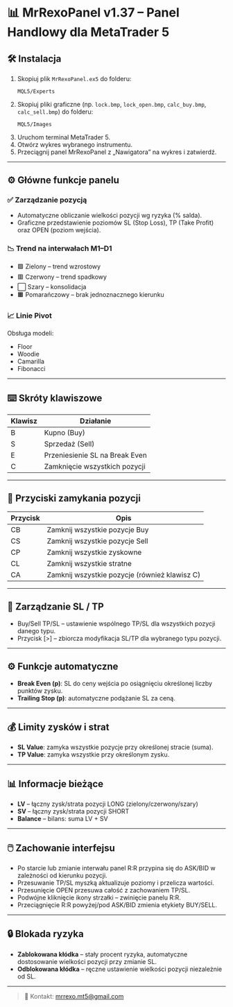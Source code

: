 # 📊 MrRexoPanel v1.37 – Panel Handlowy dla MetaTrader 5

## 🛠️ Instalacja

1. Skopiuj plik `MrRexoPanel.ex5` do folderu:
   ```
   MQL5/Experts
   ```
2. Skopiuj pliki graficzne (np. `lock.bmp`, `lock_open.bmp`, `calc_buy.bmp`, `calc_sell.bmp`) do folderu:
   ```
   MQL5/Images
   ```
3. Uruchom terminal MetaTrader 5.
4. Otwórz wykres wybranego instrumentu.
5. Przeciągnij panel MrRexoPanel z „Nawigatora” na wykres i zatwierdź.

---

## ⚙️ Główne funkcje panelu

### ✅ Zarządzanie pozycją
- Automatyczne obliczanie wielkości pozycji wg ryzyka (% salda).
- Graficzne przedstawienie poziomów SL (Stop Loss), TP (Take Profit) oraz OPEN (poziom wejścia).

### 📉 Trend na interwałach M1–D1
- 🟩 Zielony – trend wzrostowy  
- 🟥 Czerwony – trend spadkowy  
- ⬜ Szary – konsolidacja  
- 🟧 Pomarańczowy – brak jednoznacznego kierunku

### 📈 Linie Pivot
Obsługa modeli:
- Floor
- Woodie
- Camarilla
- Fibonacci

---

## ⌨️ Skróty klawiszowe

| Klawisz | Działanie                              |
|---------|----------------------------------------|
| B       | Kupno (Buy)                            |
| S       | Sprzedaż (Sell)                        |
| E       | Przeniesienie SL na Break Even         |
| C       | Zamknięcie wszystkich pozycji          |

---

## 🧩 Przyciski zamykania pozycji

| Przycisk | Opis                                          |
|----------|-----------------------------------------------|
| CB       | Zamknij wszystkie pozycje Buy                 |
| CS       | Zamknij wszystkie pozycje Sell                |
| CP       | Zamknij wszystkie zyskowne                    |
| CL       | Zamknij wszystkie stratne                     |
| CA       | Zamknij wszystkie pozycje (również klawisz C) |

---

## 📏 Zarządzanie SL / TP

- Buy/Sell TP/SL – ustawienie wspólnego TP/SL dla wszystkich pozycji danego typu.
- Przycisk [>] – zbiorcza modyfikacja SL/TP dla wybranego typu pozycji.

---

## ⚙️ Funkcje automatyczne

- **Break Even (p)**: SL do ceny wejścia po osiągnięciu określonej liczby punktów zysku.
- **Trailing Stop (p)**: automatyczne podążanie SL za ceną.

---

## 💰 Limity zysków i strat

- **SL Value**: zamyka wszystkie pozycje przy określonej stracie (suma).
- **TP Value**: zamyka wszystkie przy określonym zysku.

---

## 📊 Informacje bieżące

- **LV** – łączny zysk/strata pozycji LONG (zielony/czerwony/szary)
- **SV** – łączny zysk/strata pozycji SHORT
- **Balance** – bilans: suma LV + SV

---

## 🖱️ Zachowanie interfejsu

- Po starcie lub zmianie interwału panel R:R przypina się do ASK/BID w zależności od kierunku pozycji.
- Przesuwanie TP/SL myszką aktualizuje poziomy i przelicza wartości.
- Przesunięcie OPEN przesuwa całość z zachowaniem TP/SL.
- Podwójne kliknięcie ikony strzałki – zwinięcie panelu R:R.
- Przeciągnięcie R:R powyżej/pod ASK/BID zmienia etykiety BUY/SELL.

---

## 🔒 Blokada ryzyka

- **Zablokowana kłódka** – stały procent ryzyka, automatyczne dostosowanie wielkości pozycji przy zmianie SL.
- **Odblokowana kłódka** – ręczne ustawienie wielkości pozycji niezależnie od SL.

---

> 📧 Kontakt: mrrexo.mt5@gmail.com
